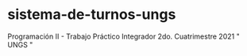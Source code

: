 # sistema-de-turnos-ungs
Programación II - Trabajo Práctico Integrador 2do. Cuatrimestre 2021 " UNGS "
